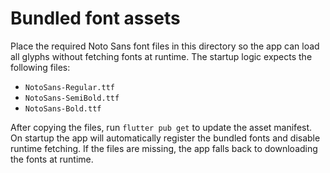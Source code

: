 # Bundled font assets

Place the required Noto Sans font files in this directory so the app can load
all glyphs without fetching fonts at runtime. The startup logic expects the
following files:

- `NotoSans-Regular.ttf`
- `NotoSans-SemiBold.ttf`
- `NotoSans-Bold.ttf`

After copying the files, run `flutter pub get` to update the asset manifest. On
startup the app will automatically register the bundled fonts and disable
runtime fetching. If the files are missing, the app falls back to downloading
the fonts at runtime.
